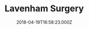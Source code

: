 ---
date: 2018-04-19T16:58:23.000Z
title: Lavenham Surgery
latitude: 52.105791
longitude: 0.794203
category: checkin
---